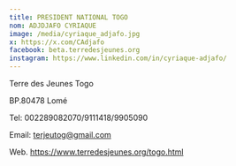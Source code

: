 ```yaml
---
title: PRESIDENT NATIONAL TOGO
nom: ADJDJAFO CYRIAQUE
image: /media/cyriaque_adjafo.jpg
x: https://x.com/CAdjafo
facebook: beta.terredesjeunes.org
instagram: https://www.linkedin.com/in/cyriaque-adjafo/
---
```

Terre des Jeunes Togo

BP.80478 Lomé

Tel: 002289082070/9111418/9905090

Email: terjeutog@gmail.com

Web. https://www.terredesjeunes.org/togo.html 

